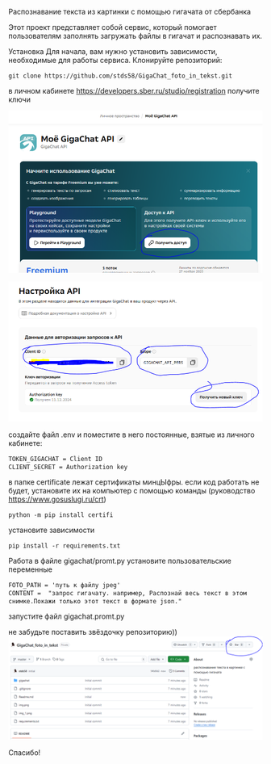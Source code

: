 Распознавание текста из картинки с помощью гигачата от сбербанка

Этот проект представляет собой сервис, который помогает пользователям заполнять загружать файлы в гигачат и распознавать их.

Установка
Для начала, вам нужно установить зависимости, необходимые для работы сервиса.
Клонируйте репозиторий:

    git clone https://github.com/stds58/GigaChat_foto_in_tekst.git


в личном кабинете https://developers.sber.ru/studio/registration получите ключи

![img.png](img.png)

![img_1.png](img_1.png)

создайте файл .env и поместите в него постоянные, взятые из личного кабинете:

    TOKEN_GIGACHAT = Client ID
    CLIENT_SECRET = Authorization key

в папке certificate лежат сертификаты минцЫфры. если код работать не будет, установите их на компьютер с помощью команды
(руководство https://www.gosuslugi.ru/crt)

    python -m pip install certifi

установите зависимости

    pip install -r requirements.txt

Работа
в файле gigachat/promt.py установите пользовательские переменные

    FOTO_PATH = 'путь к файлу jpeg'
    CONTENT =  "запрос гигачату. например, Распознай весь текст в этом снимке.Покажи только этот текст в формате json."

запустите файл gigachat.promt.py

не забудьте поставить звёздочку репозиторию))
![img_2.png](img_2.png)

Спасибо!

